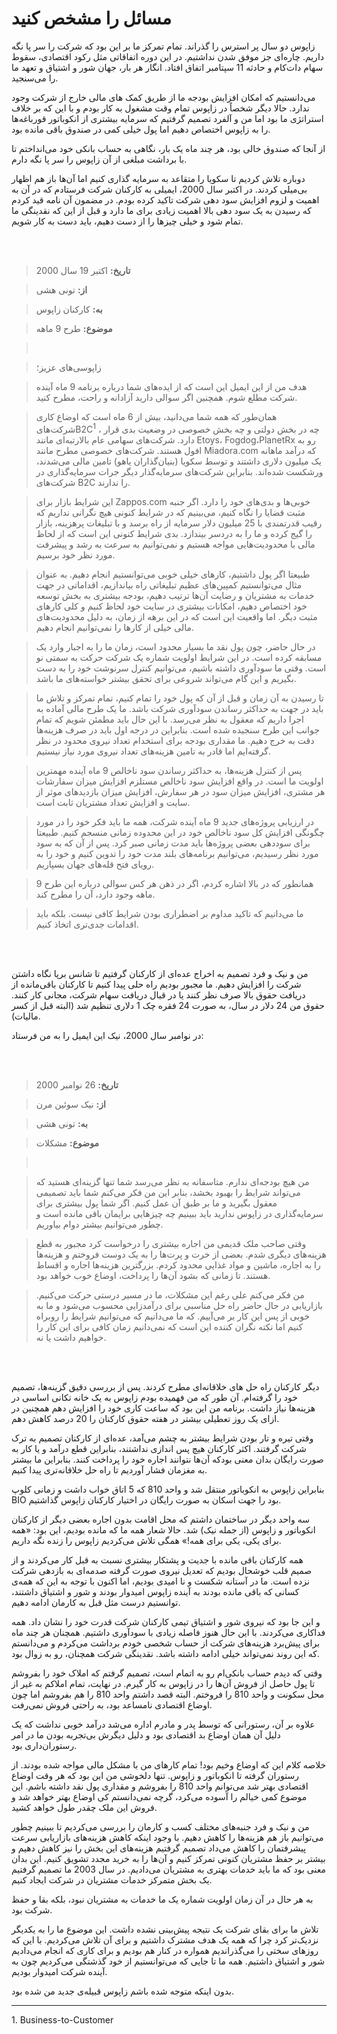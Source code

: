 # مسائل را مشخص کنید

زاپوس دو سال پر استرس را گذراند. تمام تمرکز ما بر این بود که شرکت را سر پا نگه داریم. چاره‌ای جز موفق شدن نداشتیم. در این دوره اتفاقاتی مثل رکود اقتصادی، سقوط سهام دات‌کام و حادثه 11 سپتامبر اتفاق افتاد. انگار هر بار، جهان شور و اشتیاق و تعهد ما را می‌سنجید.

می‌دانستیم که امکان افزایش بودجه ما از طریق کمک های مالی خارج از شرکت وجود ندارد. حالا دیگر شخصاً در زاپوس تمام وقت مشغول به کار بودم و با این که بر خلاف استراتژی ما بود اما من و آلفرد تصمیم گرفتیم که سرمایه بیشتری از انکوباتور قورباغه‌ها را به زاپوس اختصاص دهیم اما پول خیلی کمی در صندوق باقی مانده بود.

از آنجا که صندوق خالی بود، هر چند ماه یک بار، نگاهی به حساب بانکی خود می‌انداختم تا با برداشت مبلغی از آن زاپوس را سر پا نگه دارم.

دوباره تلاش کردیم تا سکویا را متقاعد به سرمایه گذاری کنیم اما آن‌ها باز هم اظهار بی‌میلی کردند. در اکتبر سال 2000، ایمیلی به کارکنان شرکت فرستادم که در آن به اهمیت و لزوم افزایش سود دهی شرکت تاکید کرده بودم. در مضمون آن نامه قید کردم که رسیدن به یک سود دهی بالا اهمیت زیادی برای ما دارد و قبل از این که نقدینگی ما تمام شود و خیلی چیزها را از دست دهیم، باید دست به کار شویم.

<br/><br/>

> **تاریخ:** اکتبر 19 سال 2000

> **از:** تونی هشی

> **به:** کارکنان زاپوس

> **موضوع:** طرح 9 ماهه

> <br/>

> زاپوسی‌های عزیز؛

>هدف من از این ایمیل این است که از ایده‌های شما درباره برنامه 9 ماه آینده شرکت مطلع شوم. همچنین اگر سوالی دارید آزادانه و راحت، مطرح کنید.

> همان‌طور که همه شما می‌دانید، بیش از 6 ماه  است که اوضاع کاری شرکت‌هایB2C<sup>1</sup> ، چه در بخش دولتی و چه بخش خصوصی در وضعیت بدی قرار دارد. شرکت‌های سهامی عام بالارتبه‌ای مانند Etoys، Fogdog،PlanetRx  رو به افول هستند. شرکت‌های خصوصی مطرح مانند Miadora.com که درآمد ماهانه یک میلیون دلاری داشتند و توسط سکویا (بنیان‌گذاران یاهو) تامین مالی می‌شدند، ورشکست شده‌اند. بنابراین شرکت‌های سرمایه‌گذار دیگر جرات سرمایه‌گذاری در شرکت‌های B2C را ندارند.

> این شرایط بازار برای Zappos.com خوبی‌ها و بدی‌های خود را دارد. اگر جنبه مثبت قضایا را نگاه کنیم، می‌بینیم که در شرایط کنونی هیچ نگرانی نداریم که رقیب قدرتمندی با 25 میلیون دلار سرمایه از راه برسد و با تبلیغات پرهزینه، بازار را گیج کرده و ما را به دردسر بیندازد. بدی شرایط کنونی این است که از لحاظ مالی با محدودیت‌هایی مواجه هستیم و نمی‌توانیم به سرعت به رشد و پیشرفت  مورد نظر خود برسیم.

> طبیعتا اگر پول داشتیم، کارهای خیلی خوبی می‌توانستیم انجام دهیم. به عنوان مثال می‌توانستیم کمپین‌های عظیم تبلیغاتی راه بیاندازیم، اقداماتی در جهت خدمات به مشتریان و رضایت آن‌ها ترتیب دهیم، بودجه بیشتری به بخش توسعه خود اختصاص دهیم، امکانات بیشتری در سایت خود لحاظ کنیم و کلی کارهای مثبت دیگر. اما واقعیت این است که در این برهه از زمان، به دلیل محدودیت‌های مالی خیلی از کارها را نمی‌توانیم انجام دهیم.

> در حال حاضر، چون پول نقد ما بسیار محدود است، زمان ما را به اجبار وارد یک مسابقه کرده است. در این شرایط اولویت شماره یک شرکت حرکت به سمتی نو است. وقتی ما سودآوری داشته باشیم، می‌توانیم کنترل سرنوشت خود را به دست بگیریم و این گام می‌تواند شروعی برای تحقق بیشتر خواسته‌های ما باشد.

> تا رسیدن به آن زمان و قبل از آن که پول خود را تمام کنیم، تمام تمرکز و تلاش ما باید در جهت به حداکثر رساندن سودآوری شرکت باشد. ما یک طرح مالی آماده به اجرا داریم که معقول به نظر می‌رسد. با این حال باید مطمئن شویم که تمام جوانب این طرح سنجیده شده است. بنابراین در درجه اول باید در صرف هزینه‌ها دقت به خرج دهیم. ما مقداری بودجه برای استخدام تعداد نیروی محدود در نظر گرفته‌ایم اما قادر به تامین هزینه‌های تعداد نیروی مورد نیاز نیستیم.

> پس از کنترل هزینه‌ها، به حداکثر رساندن سود ناخالص 9 ماه آینده مهمترین اولویت ما است. در واقع افزایش سود ناخالص مستلزم افزایش میزان سفارشات هر مشتری، افزایش میزان سود در هر سفارش، افزایش میزان بازدید‌های موثر از سایت و افزایش تعداد مشتریان ثابت است.

> در ارزیابی پروژه‌های جدید 9 ماه آینده شرکت، همه ما باید فکر خود را در مورد چگونگی افزایش کل سود ناخالص خود در این محدوده زمانی منسجم کنیم. طبیعتا برای سوددهی بعضی پروژه‌ها باید مدت زمانی صبر کرد. پس از آن که به سود مورد نظر رسیدیم، می‌توانیم برنامه‌های بلند مدت خود را تدوین کنیم و خود را به رویای فتح قله‌های جهان بسپاریم.

> همانطور که در بالا اشاره کردم، اگر در ذهن هر کس سوالی درباره این طرح 9 ماهه وجود دارد، آن را مطرح کند.

> ما می‌دانیم که تاکید مداوم بر اضطراری بودن شرایط کافی نیست. بلکه باید اقدامات جدی‌تری اتخاذ کنیم.

<br/><br/>

من و نیک و فرد تصمیم به اخراج عده‌ای از کارکنان گرفتیم تا شانس برپا نگاه داشتن شرکت را افزایش دهیم. ما مجبور بودیم راه حلی پیدا کنیم تا کارکنان باقی‌مانده از دریافت حقوق بالا صرف نظر کنند یا در قبال دریافت سهام شرکت، مجانی کار کنند. حقوق من 24 دلار در سال، به صورت 24 فقره چک 1 دلاری تنظیم شد (البته قبل از کسر مالیات).

در نوامبر سال 2000، نیک  این ایمیل را به من فرستاد:

<br/><br/>

> **تاریخ:** 26 نوامبر 2000

> **از:** نیک سوئین مرن

> **به:** تونی هشی

> **موضوع:** مشکلات

> <br/>

> من هیچ بودجه‌ای ندارم. متاسفانه به نظر می‌رسد شما تنها گزینه‌ای هستید که می‌تواند شرایط را بهبود بخشد، بنابر این من فکر می‌کنم شما باید تصمیمی معقول بگیرید و ما بر طبق آن عمل کنیم. اگر شما پول بیشتری برای سرمایه‌گذاری در زاپوس ندارید باید ببینیم چه چیزهایی برایمان باقی مانده است و چطور می‌توانیم بیشتر دوام بیاوریم.

> وقتی صاحب ملک قدیمی من اجاره بیشتری را درخواست کرد مجبور به قطع هزینه‌های دیگری شدم. بعضی از خرت و پرت‌ها را به یک دوست فروختم و هزینه‌ها را به اجاره، ماشین و مواد غذایی محدود کردم. بزرگترین هزینه‌ها اجاره و اقساط هستند. تا زمانی که بشود آن‌ها را پرداخت، اوضاع خوب خواهد بود.

> من فکر می‌کنم علی رغم این مشکلات، ما در مسیر درستی حرکت می‌کنیم. بازاریابی در حال حاضر راه حل مناسبی برای درآمدزایی محسوب می‌شود و ما به خوبی از پس این کار بر می‌آییم. که ما می‌دانیم که می‌توانیم شرایط را روبراه کنیم اما نکته نگران کننده این است که نمی‌دانیم زمان کافی برای این کار را خواهیم داشت یا نه.

<br/><br/>

دیگر کارکنان راه حل های خلاقانه‌ای مطرح کردند. پس از بررسی دقیق گزینه‌ها، تصمیم خود را گرفته‌ام. آن طور که من فهمیده بودم زاپوس به یک خانه تکانی اساسی در هزینه‌ها نیاز داشت. برنامه من این بود که ساعت کاری خود را افزایش دهم همچنین در ازای یک روز تعطیلی بیشتر در هفته حقوق کارکنان را 20 درصد کاهش دهم. 

وقتی تیره و تار بودن شرایط بیشتر به چشم می‌آمد، عده‌ای از کارکنان تصمیم به ترک شرکت گرفتند. اکثر کارکنان هیچ پس اندازی نداشتند، بنابراین قطع درآمد و یا کار به صورت رایگان بدان معنی بودکه آن‌ها نتوانند اجاره خود را پرداخت کنند. بنابراین ما بیشتر به مغزمان  فشار آوردیم تا راه حل خلاقانه‌تری پیدا کنیم.

بنابراین زاپوس به انکوباتور منتقل شد و واحد 810 که 5 اتاق خواب داشت و زمانی کلوپ BIO بود را جهت اسکان به صورت رایگان در اختیار کارکنان زاپوس گذاشتیم.

 سه واحد دیگر در ساختمان داشتم که محل اقامت بدون اجاره بعضی دیگر از کارکنان انکوباتور و زاپوس (از جمله نیک) شد. حالا شعار همه ما که مانده بودیم، این بود: «همه برای یکی، یکی برای همه!» همگی تلاش می‌کردیم زاپوس را زنده نگه داریم.

 همه کارکنان باقی مانده با جدیت و پشتکار بیشتری نسبت به قبل کار می‌کردند و از صمیم قلب خوشحال بودیم که تعدیل نیروی صورت گرفته صدمه‌ای به بازدهی شرکت نزده است. ما در آستانه شکست و نا امیدی بودیم، اما اکنون با توجه به این که همه‌ی کسانی که باقی مانده بودند به آینده زاپوس امیدوار بودند و شور و اشتیاق داشتند، توانستیم درست مثل قبل به کارمان ادامه دهیم.

 و این جا بود که نیروی شور و اشتیاق تیمی کارکنان شرکت قدرت خود را نشان داد. همه فداکاری می‌کردند. با این حال هنوز فاصله زیادی با سودآوری داشتیم. همچنان هر چند ماه برای پیش‌برد هزینه‌های شرکت از حساب شخصی خودم برداشت می‌کردم و می‌دانستم که این روند نمی‌تواند خیلی ادامه داشته باشد. نقدینگی شرکت همچنان، رو به زوال بود.

 وقتی که دیدم حساب بانکی‌ام رو به اتمام است، تصمیم گرفتم که املاک خود را بفروشم تا پول حاصل از فروش آن‌ها را در زاپوس به کار گیرم. در نهایت، تمام املاکم به غیر از محل سکونت و واحد 810 را فروختم. البته قصد داشتم واحد 810 را هم بفروشم اما چون اوضاع اقتصادی نامساعد بود، به راحتی فروش نمی‌رفت.

 علاوه بر آن، رستورانی که توسط پدر و مادرم اداره می‌شد درآمد خوبی نداشت که یک دلیل آن همان اوضاع بد اقتصادی بود و دلیل دیگرش بی‌تجربه بودن ما در امر رستوران‌داری بود.

 خلاصه کلام این که اوضاع وخیم بود! تمام کارهای من با مشکل مالی مواجه شده بودند. از رستوران گرفته تا انکوباتور و زاپوس. تنها دلخوشی من این بود که هر وقت اوضاع اقتصادی بهتر شد می‌توانم واحد 810 را بفروشم و مقداری پول نقد داشته باشم. این موضوع کمی خیالم را آسوده می‌کرد، گرچه نمی‌دانستم کی اوضاع بهتر خواهد شد و فروش این ملک چقدر طول خواهد کشید.

 من و نیک و فرد جنبه‌های مختلف کسب و کارمان را بررسی می‌کردیم تا ببینیم چطور می‌توانیم باز هم هزینه‌ها را کاهش دهیم. با وجود اینکه کاهش هزینه‌های بازاریابی سرعت پیشرفتمان را کاهش می‌داد تصمیم گرفتیم هزینه‌های این بخش را نیز کاهش دهیم و بیشتر بر حفظ مشتریان کنونی تمرکز کنیم و آن‌ها را به خرید مجدد تشویق کنیم. این بدان معنی بود که ما باید خدمات بهتری به مشتریان می‌دادیم. در سال 2003 ما تصمیم گرفتیم یک بخش متمرکز خدمات مشتریان در شرکت ایجاد کنیم.

 به هر حال در آن زمان اولویت شماره یک ما خدمات به مشتریان نبود، بلکه بقا و حفظ شرکت بود.

 تلاش ما برای بقای شرکت یک نتیجه پیش‌بینی نشده داشت. این موضوع ما را به یکدیگر نزدیک‌تر کرد چرا که همه یک هدف مشترک داشتیم و برای آن تلاش می‌کردیم. با این که روزهای سختی را می‌گذراندیم همواره در کنار هم بودیم و برای کاری که انجام می‌دادیم شور و اشتیاق داشتیم. همه ما تا جایی که می‌توانستیم از خود گذشتگی می‌کردیم چون به آینده شرکت امیدوار بودیم.

 بدون اینکه متوجه شده باشم زاپوس قبیله‌ی جدید من شده بود.

---
<p style="direction: ltr; text-align: left">
1. Business-to-Customer<br/>
</p>